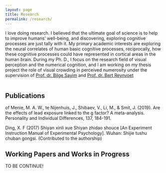 ```yaml
---
layout: page
title: Research
permalink: /research/
---
```


<!-- {% include image.html url="/images/falklands-rally-1982.jpg" caption="Argentine citizens rally in April 1982 at May Square in Buenos Aires, demonstrating support for their government's recent invasion of the British-held Falkland Islands. (Panta Astiazaran, AFP, Getty Images)" width=400 align="right" %} -->

I love doing research. I believed that the ultimate goal of science is to help to improve humans’ well-being, and discovering, exploring cognitive processes are just tally with it. My primary academic interests are exploring the neural correlates of human basic cognitive processes, reciprocally, how these cognitive processes could have represented in cortical areas in the human brain. During my Ph. D., I focus on the research field of visual perception and the numerical cognition, and I am working on my thesis project the role of visual crowding in perceived numerosity under the supervision of [Prof. dr. Bilge Sayim](http://appearancelab.org/people.html) and [Prof. dr. Bert Reynvoet](https://numcoglableuven.be/researchers?name=b.reynvoet#b.reynvoet)
 
<hr style="clear:both;visibility: hidden;" />  


## Publications
of Menie, M. A. W., te Nijenhuis, J., Shibaev, V., Li, M., & Smit, J. (2019). Are the effects of lead exposure linked to the g factor? A meta-analysis. Personality and Individual Differences, 137, 184-191.

Ding, X. F (2017) Shiyan xinli xue Shiyan zhidao shouce [An Experiment Instruction Manual of Experimental Psychology]. Wuhan: Shijie tushu chuban gongsi. (Contributed to the authorship)

## Working Papers and Works in Progress
TO BE CONTINUE!